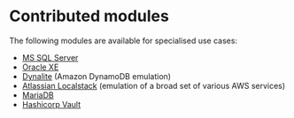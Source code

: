 # Contributed modules

The following modules are available for specialised use cases:

* [MS SQL Server](../../modules/mssqlserver/README.md)
* [Oracle XE](../../modules/oracle-xe/README.md)
* [Dynalite](../../modules/dynalite/README.md) (Amazon DynamoDB emulation)
* [Atlassian Localstack](../../modules/localstack/README.md) (emulation of a broad set of various AWS services)
* [MariaDB](../../modules/mariadb/README.md)
* [Hashicorp Vault](../../modules/vault/README.md)
